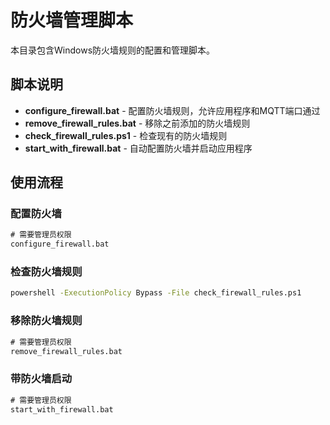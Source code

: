# 防火墙管理脚本

本目录包含Windows防火墙规则的配置和管理脚本。

## 脚本说明

- **configure_firewall.bat** - 配置防火墙规则，允许应用程序和MQTT端口通过
- **remove_firewall_rules.bat** - 移除之前添加的防火墙规则
- **check_firewall_rules.ps1** - 检查现有的防火墙规则
- **start_with_firewall.bat** - 自动配置防火墙并启动应用程序

## 使用流程

### 配置防火墙
```cmd
# 需要管理员权限
configure_firewall.bat
```

### 检查防火墙规则
```cmd
powershell -ExecutionPolicy Bypass -File check_firewall_rules.ps1
```

### 移除防火墙规则
```cmd
# 需要管理员权限
remove_firewall_rules.bat
```

### 带防火墙启动
```cmd
# 需要管理员权限
start_with_firewall.bat
```

